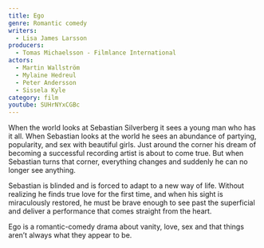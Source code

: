 ```yaml
---
title: Ego
genre: Romantic comedy
writers:
  - Lisa James Larsson
producers:
  - Tomas Michaelsson - Filmlance International
actors:
  - Martin Wallström
  - Mylaine Hedreul
  - Peter Andersson
  - Sissela Kyle
category: film
youtube: SUHrNYxCGBc
---
```

When the world looks at Sebastian Silverberg it sees a young man who has it all. When Sebastian looks at the world he sees an abundance of partying, popularity, and sex with beautiful girls. Just around the corner his dream of becoming a successful recording artist is about to come true. But when Sebastian turns that corner, everything changes and suddenly he can no longer see anything.

Sebastian is blinded and is forced to adapt to a new way of life. Without realizing he finds true love for the first time, and when his sight is miraculously restored, he must be brave enough to see past the superficial and deliver a performance that comes straight from the heart.

Ego is a romantic-comedy drama about vanity, love, sex and that things aren’t always what they appear to be.